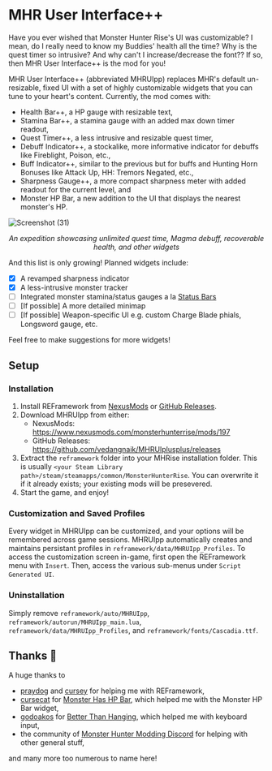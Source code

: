 # MHR User Interface++

Have you ever wished that Monster Hunter Rise's UI was customizable? I mean, do I really need to know my Buddies' health all the time? Why is the quest timer so intrusive? And why can't I increase/decrease the font?? If so, then MHR User Interface++ is the mod for you!

MHR User Interface++ (abbreviated MHRUIpp) replaces MHR's default un-resizable, fixed UI with a set of highly customizable widgets that you can tune to your heart's content. Currently, the mod comes with:
- Health Bar++, a HP gauge with resizable text,
- Stamina Bar++, a stamina gauge with an added max down timer readout,
- Quest Timer++, a less intrusive and resizable quest timer,
- Debuff Indicator++, a stockalike, more informative indicator for debuffs like Fireblight, Poison, etc.,
- Buff Indicator++, similar to the previous but for buffs and Hunting Horn Bonuses like Attack Up, HH: Tremors Negated, etc., 
- Sharpness Gauge++, a more compact sharpness meter with added readout for the current level, and
- Monster HP Bar, a new addition to the UI that displays the nearest monster's HP.

![Screenshot (31)](https://user-images.githubusercontent.com/25436568/153698431-2f6262ea-8219-421b-8204-da022689376c.png)

<p align="center"><em>An expedition showcasing unlimited quest time, Magma debuff, recoverable health, and other widgets</em></p>

And this list is only growing! Planned widgets include:

- [x] A revamped sharpness indicator
- [x] A less-intrusive monster tracker
- [ ] Integrated monster stamina/status gauges a la [Status Bars](https://www.nexusmods.com/monsterhunterrise/mods/113)
- [ ] [If possible] A more detailed minimap
- [ ] [If possible] Weapon-specific UI e.g. custom Charge Blade phials, Longsword gauge, etc.

Feel free to make suggestions for more widgets!

## Setup

### Installation

1. Install REFramework from [NexusMods](https://www.nexusmods.com/monsterhunterrise/mods/26) or [GitHub Releases](https://github.com/praydog/REFramework/releases).
2. Download MHRUIpp from either:
    - NexusMods: https://www.nexusmods.com/monsterhunterrise/mods/197
    - GitHub Releases: https://github.com/vedangnaik/MHRUIplusplus/releases
3. Extract the `reframework` folder into your MHRise installation folder. This is usually `<your Steam Library path>/steam/steamapps/common/MonsterHunterRise`. You can overwrite it if it already exists; your existing mods will be presevered.
4. Start the game, and enjoy!

### Customization and Saved Profiles
Every widget in MHRUIpp can be customized, and your options will be remembered across game sessions. MHRUIpp automatically creates and maintains persistant profiles in `reframework/data/MHRUIpp_Profiles`. To access the customization screen in-game, first open the REFramework menu with `Insert`. Then, access the various sub-menus under `Script Generated UI`.

### Uninstallation
Simply remove `reframework/auto/MHRUIpp`, `reframework/autorun/MHRUIpp_main.lua`, `reframework/data/MHRUIpp_Profiles`, and `reframework/fonts/Cascadia.ttf`.

## Thanks 💖
A huge thanks to
- [praydog](https://github.com/praydog) and [cursey](https://github.com/cursey) for helping me with REFramework,
- [cursecat](https://www.nexusmods.com/monsterhunterrise/users/27010739) for [Monster Has HP Bar](https://www.nexusmods.com/monsterhunterrise/mods/43), which helped me with the Monster HP Bar widget,
- [godoakos](https://www.nexusmods.com/monsterhunterrise/users/453968) for [Better Than Hanging](https://www.nexusmods.com/monsterhunterrise/mods/62), which helped me with keyboard input,
- the community of [Monster Hunter Modding Discord](https://discord.gg/gJwMdhK) for helping with other general stuff,

and many more too numerous to name here! 

